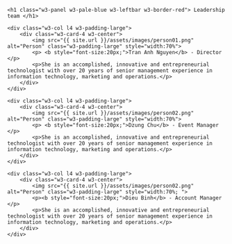 <div class="w3-row w3-padding-32" id="team">

    <h1 class="w3-panel w3-pale-blue w3-leftbar w3-border-red"> Leadership team </h1>

    <div class="w3-col l4 w3-padding-large">
        <div class="w3-card-4 w3-center">
            <img src="{{ site.url }}/assets/images/person01.png" alt="Person" class="w3-padding-large" style="width:70%">
            <p> <b style="font-size:20px;">Tran Anh Nguyen</b> - Director </p>
            <p>She is an accomplished, innovative and entrepreneurial technologist with over 20 years of senior management experience in information technology, marketing and operations.</p>
        </div>
    </div>

    <div class="w3-col l4 w3-padding-large">
        <div class="w3-card-4 w3-center">
            <img src="{{ site.url }}/assets/images/person02.png" alt="Person" class="w3-padding-large" style="width:70%">
            <p> <b style="font-size:20px;">Dzung Chu</b> - Event Manager </p>
            <p>She is an accomplished, innovative and entrepreneurial technologist with over 20 years of senior management experience in information technology, marketing and operations.</p>
        </div>
    </div>

    <div class="w3-col l4 w3-padding-large">
        <div class="w3-card-4 w3-center">
            <img src="{{ site.url }}/assets/images/person02.png" alt="Person" class="w3-padding-large" style="width:70%; ">
            <p><b style="font-size:20px;">Dieu Binh</b> - Account Manager </p>
            <p>She is an accomplished, innovative and entrepreneurial technologist with over 20 years of senior management experience in information technology, marketing and operations.</p>
        </div>
    </div>
</div>

